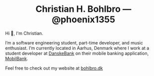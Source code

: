 <h1 align="center">Christian H. Bohlbro &mdash; @phoenix1355</h1>

Hi 👋, I'm Christian.

I’m a software engineering student, part-time developer, and music enthusiast. I’m currently located in Aarhus, Denmark where I work at a student developer at [DanskeBank](https://danskebank.dk/) on their mobile banking application, [MobilBank](https://apps.apple.com/dk/app/mobilbank-dk-danske-bank/id1133885137).

Feel free to check out my website at [bohlbro.dk](https://bohlbro.dk)

<!--
**Phoenix1355/Phoenix1355** is a ✨ _special_ ✨ repository because its `README.md` (this file) appears on your GitHub profile.

Here are some ideas to get you started:

- 🔭 I’m currently working on ...
- 🌱 I’m currently learning ...
- 👯 I’m looking to collaborate on ...
- 🤔 I’m looking for help with ...
- 💬 Ask me about ...
- 📫 How to reach me: ...
- 😄 Pronouns: ...
- ⚡ Fun fact: ...
-->
